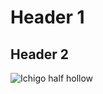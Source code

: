 # Header 1
## Header 2
![Ichigo half hollow](https://wallpapers.com/images/hd/ichigo-kurosaki-half-hollow-mask-ywazuhcnjdscyyof.jpg)
